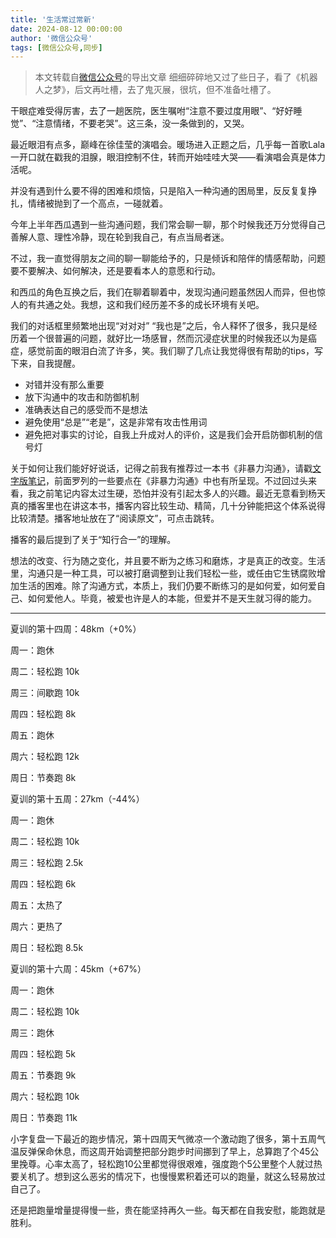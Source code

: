 ```yaml
---
title: '生活常过常新'
date: 2024-08-12 00:00:00
author: '微信公众号'
tags: [微信公众号,同步]
---
```


> 本文转载自[微信公众号](https://mp.weixin.qq.com/)的导出文章
细细碎碎地又过了些日子，看了《机器人之梦》，后文再吐槽，去了鬼灭展，很坑，但不准备吐槽了。

干眼症难受得厉害，去了一趟医院，医生嘱咐“注意不要过度用眼”、“好好睡觉”、“注意情绪，不要老哭”。这三条，没一条做到的，又哭。

最近眼泪有点多，巅峰在徐佳莹的演唱会。暖场进入正题之后，几乎每一首歌Lala一开口就在戳我的泪腺，眼泪控制不住，转而开始哇哇大哭——看演唱会真是体力活呢。

并没有遇到什么要不得的困难和烦恼，只是陷入一种沟通的困局里，反反复复挣扎，情绪被抛到了一个高点，一碰就着。

今年上半年西瓜遇到一些沟通问题，我们常会聊一聊，那个时候我还万分觉得自己善解人意、理性冷静，现在轮到我自己，有点当局者迷。

不过，我一直觉得朋友之间的聊一聊能给予的，只是倾诉和陪伴的情感帮助，问题要不要解决、如何解决，还是要看本人的意愿和行动。

和西瓜的角色互换之后，我们在聊着聊着中，发现沟通问题虽然因人而异，但也惊人的有共通之处。我想，这和我们经历差不多的成长环境有关吧。

我们的对话框里频繁地出现“对对对” “我也是”之后，令人释怀了很多，我只是经历着一个很普遍的问题，就好比一场感冒，然而沉浸症状里的时候我还以为是癌症，感觉前面的眼泪白流了许多，笑。我们聊了几点让我觉得很有帮助的tips，写下来，自我提醒。

* 对错并没有那么重要
* 放下沟通中的攻击和防御机制
* 准确表达自己的感受而不是想法
* 避免使用“总是”“老是”，这是非常有攻击性用词
* 避免把对事实的讨论，自我上升成对人的评价，这是我们会开启防御机制的信号灯

关于如何让我们能好好说话，记得之前我有推荐过一本书《非暴力沟通》，请戳[文字版笔记](https://mp.weixin.qq.com/s?__biz=MzU2NTQ2MzA4OQ==&mid=2247484433&idx=1&sn=50454e77da74453ce3cf9a88f4e4f5d8&chksm=fcba154fcbcd9c59da091aeea53d4eb28b65b0223ed6f6cee54794b977ed63593e37f422b3e8&scene=21#wechat_redirect)，前面罗列的一些要点在《非暴力沟通》中也有所呈现。不过回过头来看，我之前笔记内容太过生硬，恐怕并没有引起太多人的兴趣。最近无意看到杨天真的播客里也在讲这本书，播客内容比较生动、精简，几十分钟能把这个体系说得比较清楚。播客地址放在了“阅读原文”，可点击跳转。

播客的最后提到了关于“知行合一”的理解。

想法的改变、行为随之变化，并且要不断为之练习和磨炼，才是真正的改变。生活里，沟通只是一种工具，可以被打磨调整到让我们轻松一些，或任由它生锈腐败增加生活的困难。除了沟通方式，本质上，我们仍要不断练习的是如何爱，如何爱自己、如何爱他人。毕竟，被爱也许是人的本能，但爱并不是天生就习得的能力。

---

夏训的第十四周：48km（+0%）

周一：跑休

周二：轻松跑 10k

周三：间歇跑 10k

周四：轻松跑 8k

周五：跑休

周六：轻松跑 12k

周日：节奏跑 8k

夏训的第十五周：27km（-44%）

周一：跑休

周二：轻松跑 10k

周三：轻松跑 2.5k

周四：轻松跑 6k

周五：太热了

周六：更热了

周日：轻松跑 8.5k

夏训的第十六周：45km（+67%）

周一：跑休

周二：轻松跑 10k

周三：跑休

周四：轻松跑 5k

周五：节奏跑 9k

周六：轻松跑 10k

周日：节奏跑 11k

小字复盘一下最近的跑步情况，第十四周天气微凉一个激动跑了很多，第十五周气温反弹保命休息，而这周开始调整把部分跑步时间挪到了早上，总算跑了个45公里挽尊。心率太高了，轻松跑10公里都觉得很艰难，强度跑个5公里整个人就过热要关机了。想到这么恶劣的情况下，也慢慢累积着还可以的跑量，就这么轻易放过自己了。

还是把跑量增量提得慢一些，贵在能坚持再久一些。每天都在自我安慰，能跑就是胜利。